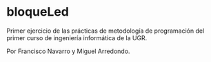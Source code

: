 # bloqueLed
Primer ejercicio de las prácticas de metodología de programación del primer curso de ingeniería informática de la UGR. 

Por Francisco Navarro y Miguel Arredondo.
